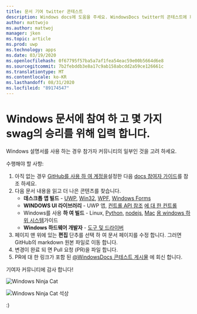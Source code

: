 ```yaml
---
title: 문서 기여 twitter 콘테스트
description: Windows docs에 도움을 주세요. WindowsDocs twitter의 콘테스트에 회신 하 고 swag raffle에 추가 하겠습니다.
author: mattwojo
ms.author: mattwoj
manager: jken
ms.topic: article
ms.prod: uwp
ms.technology: apps
ms.date: 03/19/2020
ms.openlocfilehash: 0f67795f57ba5a7af1fea54eac59e00b5664d6e8
ms.sourcegitcommit: 7b2febddb3e8a17c9ab158abcdd2a59ce126661c
ms.translationtype: MT
ms.contentlocale: ko-KR
ms.lasthandoff: 08/31/2020
ms.locfileid: "89174547"
---
```

# <a name="contribute-to-windows-docs-and-be-entered-to-win-some-swag"></a>Windows 문서에 참여 하 고 몇 가지 swag의 승리를 위해 입력 합니다.

Windows 설명서를 사용 하는 경우 참가자 커뮤니티의 일부인 것을 고려 하세요.

수행해야 할 사항:

1. 아직 없는 경우 [GitHub를 사용 하 여 계정을](https://github.com/join)설정한 다음 [docs 참여자 가이드](/contribute/)를 참조 하세요.
2. 다음 문서 내용을 읽고 더 나은 콘텐츠를 찾습니다.
    - **데스크톱 앱 빌드**  -  [UWP](/windows/uwp/), [Win32](/windows/win32/), [WPF](/dotnet/framework/wpf/), [Windows Forms](/dotnet/framework/winforms/)
    - **WINDOWS UI 라이브러리**  -  UWP 앱, [컨트롤 API 참조](/uwp/api/microsoft.ui.xaml.controls?view=winui-2.3) [에 대 한 컨트롤](/windows/uwp/design/controls-and-patterns/)
    - Windows를 사용 **하 여 빌드**  -  Linux, [Python](./python/index.yml), [nodejs](./nodejs/index.yml), [Mac](./dev-environment/mac-to-windows.md) [용 windows 하위 시스템](/windows/wsl/about)가이드
    - **Windows 하드웨어 개발자**  -  [도구 및 드라이버](/windows-hardware/drivers/)
3. 페이지 맨 위에 있는 **편집** 단추를 선택 하 여 문서 페이지를 수정 합니다. 그러면 GitHub의 markdown 원본 파일로 이동 합니다.
4. 변경이 완료 되 면 Pull 요청 (PR)을 파일 합니다.
5. PR에 대 한 링크가 포함 된 [ @WindowsDocs 콘테스트 게시물](https://twitter.com/WindowsDocs/status/1242088720209268736) 에 회신 합니다.

기여자 커뮤니티에 감사 합니다!

![Windows Ninja Cat](images/ninjacat-emoji.png)

![Windows Ninja Cat 석상](images/ninjacat-statue.png)

:)